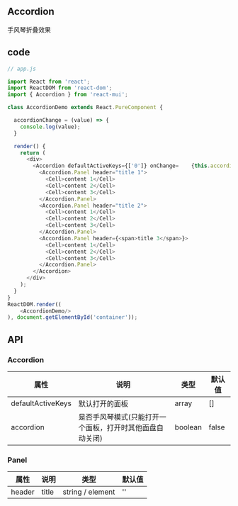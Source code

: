 ## Accordion

手风琴折叠效果

## code

```js
// app.js

import React from 'react';
import ReactDOM from 'react-dom';
import { Accordion } from 'react-mui';

class AccordionDemo extends React.PureComponent {

  accordionChange = (value) => {
    console.log(value);
  }

  render() {
    return (
      <div>
        <Accordion defaultActiveKeys={['0']} onChange=    {this.accordionChange}>
          <Accordion.Panel header="title 1">
            <Cell>content 1</Cell>
            <Cell>content 2</Cell>
            <Cell>content 3</Cell>
          </Accordion.Panel>
          <Accordion.Panel header="title 2">
            <Cell>content 1</Cell>
            <Cell>content 2</Cell>
            <Cell>content 3</Cell>
          </Accordion.Panel>
          <Accordion.Panel header={<span>title 3</span>}>
            <Cell>content 1</Cell>
            <Cell>content 2</Cell>
            <Cell>content 3</Cell>
          </Accordion.Panel>
        </Accordion>
      </div>
    );
  }
}
ReactDOM.render((
    <AccordionDemo/>
), document.getElementById('container'));

```

## API

### Accordion

属性 | 说明 | 类型 | 默认值
----|-----|------|------
| defaultActiveKeys    | 默认打开的面板  |   array | [] |
| accordion    | 是否手风琴模式(只能打开一个面板，打开时其他面盘自动关闭) | boolean | false |

### Panel
属性 | 说明 | 类型 | 默认值
----|-----|------|------
| header    | title |   string / element | '' |
